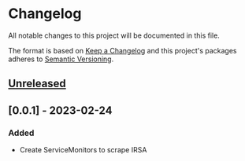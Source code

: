 # Changelog

All notable changes to this project will be documented in this file.

The format is based on [Keep a Changelog](http://keepachangelog.com/en/1.0.0/)
and this project's packages adheres to [Semantic Versioning](http://semver.org/spec/v2.0.0.html).

## [Unreleased]

## [0.0.1] - 2023-02-24

### Added

- Create ServiceMonitors to scrape IRSA


[Unreleased]: https://github.com/giantswarm/irsa-servicemonitors-app/compare/v0.0.0...HEAD
